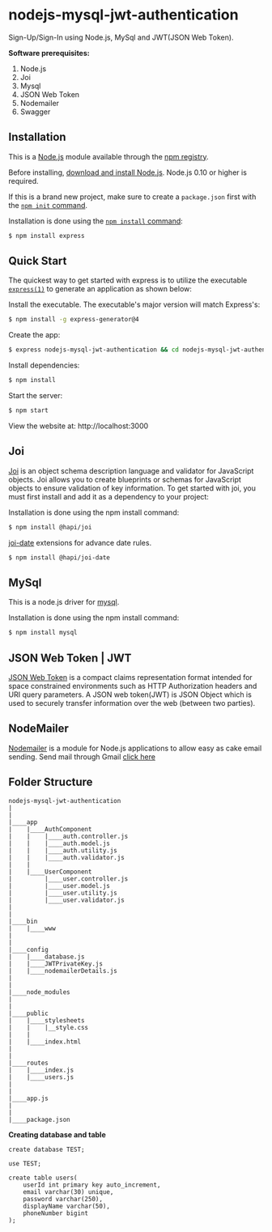 # nodejs-mysql-jwt-authentication
Sign-Up/Sign-In using Node.js, MySql and JWT(JSON Web Token).


**Software prerequisites:**

1. Node.js
2. Joi
3. Mysql
4. JSON Web Token
5. Nodemailer
6. Swagger

## Installation

This is a [Node.js](https://nodejs.org/en/) module available through the
[npm registry](https://www.npmjs.com/).

Before installing, [download and install Node.js](https://nodejs.org/en/download/).
Node.js 0.10 or higher is required.

If this is a brand new project, make sure to create a `package.json` first with
the [`npm init` command](https://docs.npmjs.com/creating-a-package-json-file).

Installation is done using the
[`npm install` command](https://docs.npmjs.com/getting-started/installing-npm-packages-locally):

```bash
$ npm install express
```

## Quick Start

  The quickest way to get started with express is to utilize the executable [`express(1)`](https://github.com/expressjs/generator) to generate an application as shown below:

  Install the executable. The executable's major version will match Express's:

```bash
$ npm install -g express-generator@4
```

  Create the app:

```bash
$ express nodejs-mysql-jwt-authentication && cd nodejs-mysql-jwt-authentication
```

  Install dependencies:

```bash
$ npm install
```

  Start the server:

```bash
$ npm start
```

  View the website at: http://localhost:3000

## Joi

  [Joi](https://hapi.dev/tutorials/validation/?lang=en_US) is an object schema description language and validator for JavaScript objects. Joi allows you to create blueprints or schemas for JavaScript objects to ensure validation of key information. To get started with joi, you must first install and add it as a dependency to your project:

Installation is done using the npm install command:

```bash
$ npm install @hapi/joi
```
[joi-date](https://hapi.dev/module/joi-date/) extensions for advance date rules.  
```bash
$ npm install @hapi/joi-date
```

## MySql
This is a node.js driver for [mysql](https://github.com/mysqljs/mysql).

Installation is done using the npm install command:
```bash
$ npm install mysql
```


## JSON Web Token | JWT
   [JSON Web Token](https://www.npmjs.com/package/jsonwebtoken) is a compact claims representation
format intended for space constrained environments such as HTTP Authorization headers and URI query 
parameters.
   A JSON web token(JWT) is JSON Object which is used to securely transfer information over the web
(between two parties).


## NodeMailer
  [Nodemailer](https://nodemailer.com) is a module for Node.js applications to allow easy as cake email sending. 
 Send mail through Gmail [click here](https://nodemailer.com/usage/using-gmail/)

## Folder Structure

```
nodejs-mysql-jwt-authentication
|
|
|____app
|    |____AuthComponent
|    |    |____auth.controller.js
|    |    |____auth.model.js
|    |    |____auth.utility.js
|    |    |____auth.validator.js
|    |
|    |____UserComponent
|         |____user.controller.js
|      	  |____user.model.js
|         |____user.utility.js
|         |____user.validator.js
|
|
|____bin
|    |____www
|
|
|____config
|    |____database.js
|    |____JWTPrivateKey.js
|    |____nodemailerDetails.js
|
|
|____node_modules 
|
|
|____public
|    |____stylesheets
|    |    |__style.css
|    |
|    |____index.html
|
|
|____routes
|    |____index.js
|    |____users.js
|
|
|____app.js
|
|
|____package.json

```



**Creating database and table**

```
create database TEST;

use TEST;

create table users(
    userId int primary key auto_increment,
    email varchar(30) unique,
    password varchar(250),
    displayName varchar(50),
    phoneNumber bigint
);
```

